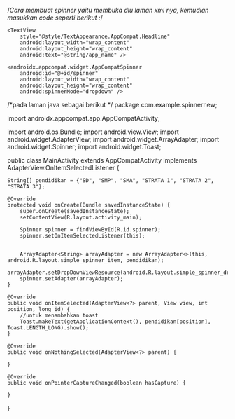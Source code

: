 /*Cara membuat spinner yaitu membuka dlu laman xml nya, kemudian masukkan code seperti berikut :*/

<?xml version="1.0" encoding="utf-8"?>
<LinearLayout
    xmlns:android="http://schemas.android.com/apk/res/android"
    xmlns:tools="http://schemas.android.com/tools"
    android:layout_width="match_parent"
    android:layout_height="match_parent"
    android:gravity="center"
    android:orientation="vertical"
    tools:context=".MainActivity">

    <TextView
        style="@style/TextAppearance.AppCompat.Headline"
        android:layout_width="wrap_content"
        android:layout_height="wrap_content"
        android:text="@string/app_name" />

    <androidx.appcompat.widget.AppCompatSpinner
        android:id="@+id/spinner"
        android:layout_width="wrap_content"
        android:layout_height="wrap_content"
        android:spinnerMode="dropdown" />

</LinearLayout>

/*pada laman java sebagai berikut */
package com.example.spinnernew;

import androidx.appcompat.app.AppCompatActivity;

import android.os.Bundle;
import android.view.View;
import android.widget.AdapterView;
import android.widget.ArrayAdapter;
import android.widget.Spinner;
import android.widget.Toast;

public class MainActivity extends AppCompatActivity implements AdapterView.OnItemSelectedListener {

    String[] pendidikan = {"SD", "SMP", "SMA", "STRATA 1", "STRATA 2", "STRATA 3"};

    @Override
    protected void onCreate(Bundle savedInstanceState) {
        super.onCreate(savedInstanceState);
        setContentView(R.layout.activity_main);

        Spinner spinner = findViewById(R.id.spinner);
        spinner.setOnItemSelectedListener(this);


        ArrayAdapter<String> arrayAdapter = new ArrayAdapter<>(this, android.R.layout.simple_spinner_item, pendidikan);
        arrayAdapter.setDropDownViewResource(android.R.layout.simple_spinner_dropdown_item);
        spinner.setAdapter(arrayAdapter);
    }

    @Override
    public void onItemSelected(AdapterView<?> parent, View view, int position, long id) {
        //untuk menambahkan toast
        Toast.makeText(getApplicationContext(), pendidikan[position], Toast.LENGTH_LONG).show();
    }

    @Override
    public void onNothingSelected(AdapterView<?> parent) {

    }

    @Override
    public void onPointerCaptureChanged(boolean hasCapture) {

    }
}
